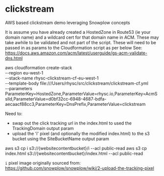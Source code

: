 # clickstream
AWS based clickstream demo leveraging Snowplow concepts

It is assume you have already created a HostedZone in Route53 (ie your domain name) and a wildcard cert for that domain name in ACM. These may take awhile to be validated and not part of the script. These will need to be passed in as params to the Cloudformation script as per below See:
https://docs.aws.amazon.com/acm/latest/userguide/gs-acm-validate-dns.html


aws cloudformation create-stack \
  --region eu-west-1 \
  --stack-name rhysc-clickstream-cf-eu-west-1 \
  --template-body file:///Users/rhysc/src/clickstream/clickstream-cf.yml \
  --parameters ParameterKey=HostedZone,ParameterValue=rhysc.io,ParameterKey=AcmSslId,ParameterValue=d0bf32cc-6948-4687-bdfa-aecaacf88cc3,ParameterKey=DnsPrefix,ParameterValue=clickstream
  

Need to:
- swap out the click tracking url in the index.html to used the TrackingDomain output param
- upload the 'i' pixel (and optionally the modified index.html) to the s3 bucket using the SiteBucketName  output param

aws s3 cp i s3://{websitecontentbucket}/i --acl public-read
aws s3 cp index.html s3://{websitecontentbucket}/index.html --acl public-read

`i` pixel image originally sourced from:
https://github.com/snowplow/snowplow/wiki/2-upload-the-tracking-pixel
